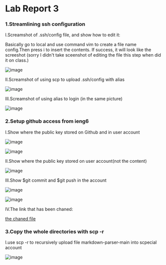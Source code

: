 # **Lab Report 3**
### **1.Streamlining ssh configuration**

I.Screamshot of .ssh/config file, and show how to edit it:

Basically go to local and use command vim to create a file name config.Then press i to insert the contents. If success, it will look like the screeshot (sorry I didn't take sceenshot of editing the file this step when did it on class.)

![image](https://user-images.githubusercontent.com/103301184/167325658-ebc38909-816a-4081-8a8d-f9525a4bad3f.png)

II.Screamshot of using scp to upload .ssh/config with alias

![image](https://user-images.githubusercontent.com/103301184/167533874-79e3735c-1a24-402d-a0db-7fc0571af6b3.png)

III.Screamshot of using alias to login (in the same picture)

![image](https://user-images.githubusercontent.com/103301184/167533874-79e3735c-1a24-402d-a0db-7fc0571af6b3.png)

### **2.Setup github access from ieng6**

I.Show where the public key stored on Github and in user account

![image](https://user-images.githubusercontent.com/103301184/167534285-dde4b2bc-978e-4ed1-9d96-2b1731cdde33.png)

![image](https://user-images.githubusercontent.com/103301184/167534496-ce4abd2b-d332-40f3-98b8-166fbf775796.png)

II.Show where the public key stored on user account(not the content)

![image](https://user-images.githubusercontent.com/103301184/167534558-29d1a1c9-7d5e-4174-9aed-9ac796eb4ec5.png)

III.Show $git commit and $git push in the account

![image](https://user-images.githubusercontent.com/103301184/167534799-fdcdd211-77a2-431b-999d-04ca04183d10.png)

![image](https://user-images.githubusercontent.com/103301184/167535071-577aa25e-ac11-4ad9-9ed6-cf1776a6e7e2.png)

IV.The link that has been chaned:

[the chaned file](https://github.com/coy001/MarkdownParse/blob/main/test.txt)

### **3.Copy the whole directories with scp -r**

I.use scp -r to recursively upload file markdown-parser-main into scpecial account

![image](https://user-images.githubusercontent.com/103301184/168727582-00d22e4f-4882-4f9f-863a-b4d516822559.png)


